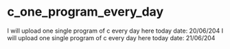 # c_one_program_every_day
I will upload one single program of c every day here today date: 20/06/204
I will upload one single program of c every day here today date: 21/06/204


